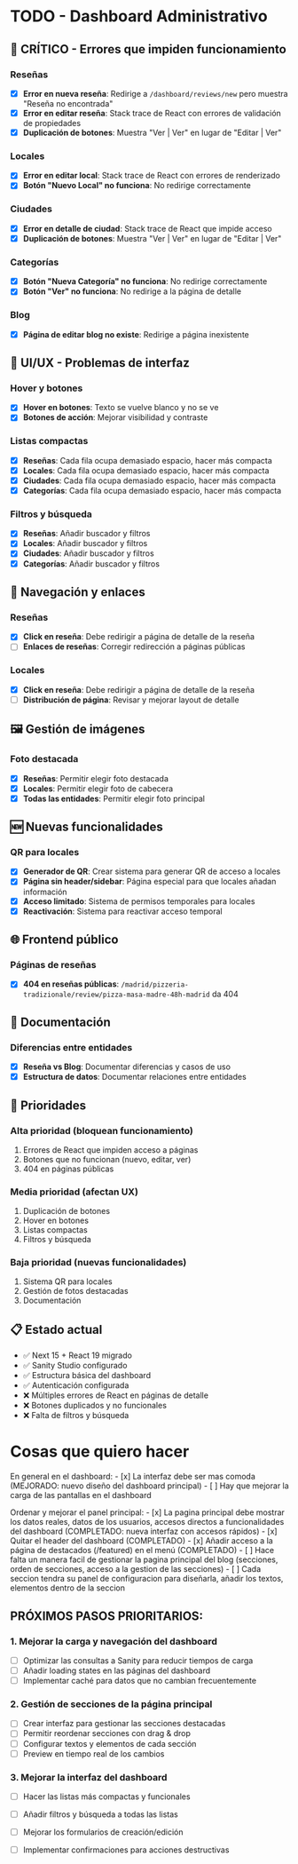 # TODO - Dashboard Administrativo

## 🚨 CRÍTICO - Errores que impiden funcionamiento

### Reseñas
- [x] **Error en nueva reseña**: Redirige a `/dashboard/reviews/new` pero muestra "Reseña no encontrada"
- [x] **Error en editar reseña**: Stack trace de React con errores de validación de propiedades
- [x] **Duplicación de botones**: Muestra "Ver | Ver" en lugar de "Editar | Ver"

### Locales
- [x] **Error en editar local**: Stack trace de React con errores de renderizado
- [x] **Botón "Nuevo Local" no funciona**: No redirige correctamente

### Ciudades
- [x] **Error en detalle de ciudad**: Stack trace de React que impide acceso
- [x] **Duplicación de botones**: Muestra "Ver | Ver" en lugar de "Editar | Ver"

### Categorías
- [x] **Botón "Nueva Categoría" no funciona**: No redirige correctamente
- [x] **Botón "Ver" no funciona**: No redirige a la página de detalle

### Blog
- [x] **Página de editar blog no existe**: Redirige a página inexistente

## 🎨 UI/UX - Problemas de interfaz

### Hover y botones
- [x] **Hover en botones**: Texto se vuelve blanco y no se ve
- [x] **Botones de acción**: Mejorar visibilidad y contraste

### Listas compactas
- [x] **Reseñas**: Cada fila ocupa demasiado espacio, hacer más compacta
- [x] **Locales**: Cada fila ocupa demasiado espacio, hacer más compacta  
- [x] **Ciudades**: Cada fila ocupa demasiado espacio, hacer más compacta
- [x] **Categorías**: Cada fila ocupa demasiado espacio, hacer más compacta

### Filtros y búsqueda
- [x] **Reseñas**: Añadir buscador y filtros
- [x] **Locales**: Añadir buscador y filtros
- [x] **Ciudades**: Añadir buscador y filtros
- [x] **Categorías**: Añadir buscador y filtros

## 🔗 Navegación y enlaces

### Reseñas
- [x] **Click en reseña**: Debe redirigir a página de detalle de la reseña
- [ ] **Enlaces de reseñas**: Corregir redirección a páginas públicas

### Locales
- [x] **Click en reseña**: Debe redirigir a página de detalle de la reseña
- [ ] **Distribución de página**: Revisar y mejorar layout de detalle

## 🖼️ Gestión de imágenes

### Foto destacada
- [x] **Reseñas**: Permitir elegir foto destacada
- [x] **Locales**: Permitir elegir foto de cabecera
- [x] **Todas las entidades**: Permitir elegir foto principal

## 🆕 Nuevas funcionalidades

### QR para locales
- [x] **Generador de QR**: Crear sistema para generar QR de acceso a locales
- [x] **Página sin header/sidebar**: Página especial para que locales añadan información
- [x] **Acceso limitado**: Sistema de permisos temporales para locales
- [x] **Reactivación**: Sistema para reactivar acceso temporal

## 🌐 Frontend público

### Páginas de reseñas
- [x] **404 en reseñas públicas**: `/madrid/pizzeria-tradizionale/review/pizza-masa-madre-48h-madrid` da 404

## 📝 Documentación

### Diferencias entre entidades
- [x] **Reseña vs Blog**: Documentar diferencias y casos de uso
- [x] **Estructura de datos**: Documentar relaciones entre entidades

## 🔧 Prioridades

### Alta prioridad (bloquean funcionamiento)
1. Errores de React que impiden acceso a páginas
2. Botones que no funcionan (nuevo, editar, ver)
3. 404 en páginas públicas

### Media prioridad (afectan UX)
1. Duplicación de botones
2. Hover en botones
3. Listas compactas
4. Filtros y búsqueda

### Baja prioridad (nuevas funcionalidades)
1. Sistema QR para locales
2. Gestión de fotos destacadas
3. Documentación

## 📋 Estado actual
- ✅ Next 15 + React 19 migrado
- ✅ Sanity Studio configurado
- ✅ Estructura básica del dashboard
- ✅ Autenticación configurada
- ❌ Múltiples errores de React en páginas de detalle
- ❌ Botones duplicados y no funcionales
- ❌ Falta de filtros y búsqueda


# Cosas que quiero hacer
En general en el dashboard: 
    - [x] La interfaz debe ser mas comoda (MEJORADO: nuevo diseño del dashboard principal)
    - [ ] Hay que mejorar la carga de las pantallas en el dashboard

Ordenar y mejorar el panel principal:
    - [x] La pagina principal debe mostrar los datos reales, datos de los usuarios, 
accesos directos a funcionalidades del dashboard (COMPLETADO: nueva interfaz con accesos rápidos)
    - [x] Quitar el header del dashboard (COMPLETADO)
    - [x] Añadir acceso a la página de destacados (/featured) en el menú (COMPLETADO)
    - [ ] Hace falta un manera facil de gestionar la pagina principal del blog (secciones, orden de secciones, acceso a la gestion de las secciones)
    - [ ] Cada seccion tendra su panel de configuracion para diseñarla, añadir los textos, elementos dentro de la seccion

## PRÓXIMOS PASOS PRIORITARIOS:

### 1. Mejorar la carga y navegación del dashboard
- [ ] Optimizar las consultas a Sanity para reducir tiempos de carga
- [ ] Añadir loading states en las páginas del dashboard
- [ ] Implementar caché para datos que no cambian frecuentemente

### 2. Gestión de secciones de la página principal
- [ ] Crear interfaz para gestionar las secciones destacadas
- [ ] Permitir reordenar secciones con drag & drop
- [ ] Configurar textos y elementos de cada sección
- [ ] Preview en tiempo real de los cambios

### 3. Mejorar la interfaz del dashboard
- [ ] Hacer las listas más compactas y funcionales
- [ ] Añadir filtros y búsqueda a todas las listas
- [ ] Mejorar los formularios de creación/edición
- [ ] Implementar confirmaciones para acciones destructivas

